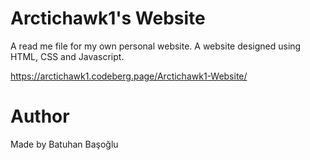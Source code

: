 # Arctichawk1's Website

A read me file for my own personal website. A website designed using HTML, CSS and Javascript.

https://arctichawk1.codeberg.page/Arctichawk1-Website/

# Author

Made by Batuhan Başoğlu
